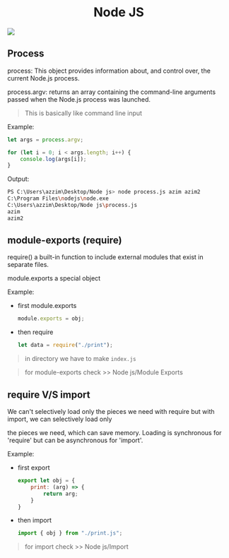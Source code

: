 <h1 align="center">Node JS</h1>

![](https://miro.medium.com/v2/resize:fit:1400/1*dJw_f9aVwuHM-OCMe-UMBg.jpeg)

## Process
process: This object provides information about, and control over, the current Node.js process.

process.argv: returns an array containing the command-line arguments passed when the Node.js process was launched.

> This is basically like command line input

Example:
```js
let args = process.argv;

for (let i = 0; i < args.length; i++) {
    console.log(args[i]);
}
```
Output:
```sh
PS C:\Users\azzim\Desktop/Node js> node process.js azim azim2  
C:\Program Files\nodejs\node.exe
C:\Users\azzim\Desktop/Node js\process.js
azim
azim2
```

## module-exports (require)

require() a built-in function to include external modules that exist in separate files.

module.exports a special object

Example:
* first module.exports
    ```js
    module.exports = obj;
    ```
* then require
  ```js
  let data = require("./print");
  ```

> in directory we have to make `index.js`

> for module-exports check >> Node js/Module Exports

## require V/S import

We can't selectively load only the pieces we need with require but with import, we can selectively load only

the pieces we need, which can save memory. Loading is synchronous for 'require' but can be asynchronous for 'import'.

Example:
* first export
    ```js
    export let obj = {
        print: (arg) => {
            return arg;
        }
    }
    ```
* then import
  ```js
  import { obj } from "./print.js";
  ```

> for import check >> Node js/Import